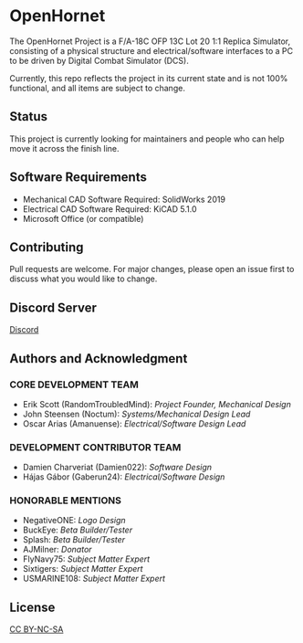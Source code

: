 # OpenHornet 

The OpenHornet Project is a F/A-18C OFP 13C Lot 20 1:1 Replica Simulator, consisting of a physical structure and electrical/software interfaces to a PC to be driven by Digital Combat Simulator (DCS).

Currently, this repo reflects the project in its current state and is not 100% functional, and all items are subject to change.

## Status
This project is currently looking for maintainers and people who can help move it across the finish line. 

## Software Requirements

* Mechanical CAD Software Required: SolidWorks 2019
* Electrical CAD Software Required: KiCAD 5.1.0
* Microsoft Office (or compatible)

## Contributing
Pull requests are welcome. For major changes, please open an issue first to discuss what you would like to change.

## Discord Server
[Discord](https://discord.gg/G5PA5ju)

## Authors and Acknowledgment

### CORE DEVELOPMENT TEAM
* Erik Scott (RandomTroubledMind): _Project Founder, Mechanical Design_
* John Steensen (Noctum): _Systems/Mechanical Design Lead_
* Oscar Arias (Amanuense): _Electrical/Software Design Lead_

### DEVELOPMENT CONTRIBUTOR TEAM
* Damien Charveriat (Damien022): _Software Design_
* Hájas Gábor (Gaberun24): _Electrical/Software Design_

### HONORABLE MENTIONS
* NegativeONE: _Logo Design_
* BuckEye: _Beta Builder/Tester_
* Splash: _Beta Builder/Tester_
* AJMilner: _Donator_
* FlyNavy75: _Subject Matter Expert_
* Sixtigers: _Subject Matter Expert_
* USMARINE108: _Subject Matter Expert_

## License
[CC BY-NC-SA](http://creativecommons.org/licenses/by-nc-sa/4.0/)